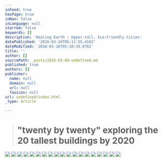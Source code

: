 ```yaml
---
inFeed: true
hasPage: true
inNav: false
inLanguage: null
starred: false
keywords: []
description: 'Healing Earth : Hyper-tall, Eco-Friendly Cities'
datePublished: '2016-03-26T05:11:55.416Z'
dateModified: '2016-03-26T05:10:39.876Z'
title: ''
author: []
sourcePath: _posts/2016-03-09-undefined.md
published: true
authors: []
publisher:
  name: null
  domain: null
  url: null
  favicon: null
url: undefined/index.html
_type: Article

---
```

> # "twenty by twenty" exploring the 20 tallest buildings by 2020

![](https://the-grid-user-content.s3-us-west-2.amazonaws.com/95ff783f-e12d-434a-be37-5683cd7a9b10.jpg)
![](https://the-grid-user-content.s3-us-west-2.amazonaws.com/7d2338db-20b2-4df0-80cb-5d57f5724006.jpg)
![](https://the-grid-user-content.s3-us-west-2.amazonaws.com/1accf39c-e9e1-4ddb-97a5-088881ae98f9.jpg)
![](https://the-grid-user-content.s3-us-west-2.amazonaws.com/e002259f-9739-4837-8ade-78d8c79db58d.jpg)
![](https://the-grid-user-content.s3-us-west-2.amazonaws.com/17644213-5ae0-4122-924a-06199318e285.jpg)
![](https://the-grid-user-content.s3-us-west-2.amazonaws.com/c3fa4299-3df7-45ed-94ee-3b1d4d590592.jpg)
![](https://the-grid-user-content.s3-us-west-2.amazonaws.com/e9bd0db7-2f8b-426b-ba06-8c3f9220dc65.jpg)
![](https://the-grid-user-content.s3-us-west-2.amazonaws.com/1d59bc13-ad0e-40ec-80e6-4e4658de2518.jpg)
![](https://the-grid-user-content.s3-us-west-2.amazonaws.com/59477440-a14d-4c76-af49-48f804cad553.jpg)
![](https://the-grid-user-content.s3-us-west-2.amazonaws.com/b8a42d3c-f4b2-440e-b2e8-807ff744f459.jpg)
![](https://the-grid-user-content.s3-us-west-2.amazonaws.com/99e986ff-bcaa-425d-9574-f3a7d81390d9.jpg)
![](https://the-grid-user-content.s3-us-west-2.amazonaws.com/125b7322-d241-452d-9874-314b2926b757.jpg)
![](https://the-grid-user-content.s3-us-west-2.amazonaws.com/d1ff4fed-e054-489f-b458-a7e1bb6bd86b.jpg)
![](https://the-grid-user-content.s3-us-west-2.amazonaws.com/b9148c47-af85-4f59-9bea-7c6fa67470e0.jpg)
![](https://the-grid-user-content.s3-us-west-2.amazonaws.com/e50f90ef-2426-4429-b4b5-8adf9c919c5e.jpg)
![](https://the-grid-user-content.s3-us-west-2.amazonaws.com/60ba9a55-adaa-4f66-be64-6d011d4dc629.jpg)
![](https://the-grid-user-content.s3-us-west-2.amazonaws.com/9e95e5ef-ad1e-4d81-b144-f25e43863ca5.jpg)
![](https://the-grid-user-content.s3-us-west-2.amazonaws.com/415b8e16-64b1-4061-b66a-0d279c1e9809.jpg)
![](https://the-grid-user-content.s3-us-west-2.amazonaws.com/64491305-f684-482b-992f-bf3e03b16a2e.jpg)
